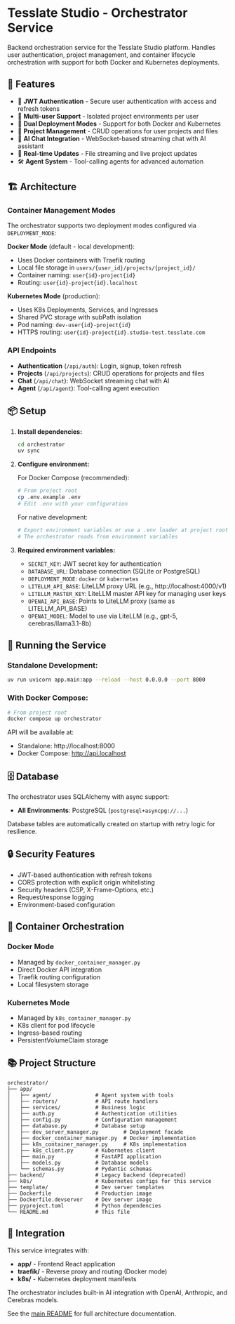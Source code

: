 # Tesslate Studio - Orchestrator Service

Backend orchestration service for the Tesslate Studio platform. Handles user authentication, project management, and container lifecycle orchestration with support for both Docker and Kubernetes deployments.

## 🚀 Features

- 🔐 **JWT Authentication** - Secure user authentication with access and refresh tokens
- 👥 **Multi-user Support** - Isolated project environments per user
- 🐳 **Dual Deployment Modes** - Support for both Docker and Kubernetes
- 📁 **Project Management** - CRUD operations for user projects and files
- 🤖 **AI Chat Integration** - WebSocket-based streaming chat with AI assistant
- 🔄 **Real-time Updates** - File streaming and live project updates
- 🛠️ **Agent System** - Tool-calling agents for advanced automation

## 🏗️ Architecture

### Container Management Modes

The orchestrator supports two deployment modes configured via `DEPLOYMENT_MODE`:

**Docker Mode** (default - local development):
- Uses Docker containers with Traefik routing
- Local file storage in `users/{user_id}/projects/{project_id}/`
- Container naming: `user{id}-project{id}`
- Routing: `user{id}-project{id}.localhost`

**Kubernetes Mode** (production):
- Uses K8s Deployments, Services, and Ingresses
- Shared PVC storage with subPath isolation
- Pod naming: `dev-user{id}-project{id}`
- HTTPS routing: `user{id}-project{id}.studio-test.tesslate.com`

### API Endpoints

- **Authentication** (`/api/auth`): Login, signup, token refresh
- **Projects** (`/api/projects`): CRUD operations for projects and files
- **Chat** (`/api/chat`): WebSocket streaming chat with AI
- **Agent** (`/api/agent`): Tool-calling agent execution

## 📦 Setup

1. **Install dependencies:**
   ```bash
   cd orchestrator
   uv sync
   ```

2. **Configure environment:**

   For Docker Compose (recommended):
   ```bash
   # From project root
   cp .env.example .env
   # Edit .env with your configuration
   ```

   For native development:
   ```bash
   # Export environment variables or use a .env loader at project root
   # The orchestrator reads from environment variables
   ```

3. **Required environment variables:**
   - `SECRET_KEY`: JWT secret key for authentication
   - `DATABASE_URL`: Database connection (SQLite or PostgreSQL)
   - `DEPLOYMENT_MODE`: `docker` or `kubernetes`
   - `LITELLM_API_BASE`: LiteLLM proxy URL (e.g., http://localhost:4000/v1)
   - `LITELLM_MASTER_KEY`: LiteLLM master API key for managing user keys
   - `OPENAI_API_BASE`: Points to LiteLLM proxy (same as LITELLM_API_BASE)
   - `OPENAI_MODEL`: Model to use via LiteLLM (e.g., gpt-5, cerebras/llama3.1-8b)

## 🏃 Running the Service

### Standalone Development:
```bash
uv run uvicorn app.main:app --reload --host 0.0.0.0 --port 8000
```

### With Docker Compose:
```bash
# From project root
docker compose up orchestrator
```

API will be available at:
- Standalone: http://localhost:8000
- Docker Compose: http://api.localhost

## 🗄️ Database

The orchestrator uses SQLAlchemy with async support:

- **All Environments**: PostgreSQL (`postgresql+asyncpg://...`)

Database tables are automatically created on startup with retry logic for resilience.

## 🔒 Security Features

- JWT-based authentication with refresh tokens
- CORS protection with explicit origin whitelisting
- Security headers (CSP, X-Frame-Options, etc.)
- Request/response logging
- Environment-based configuration

## 🐳 Container Orchestration

### Docker Mode
- Managed by `docker_container_manager.py`
- Direct Docker API integration
- Traefik routing configuration
- Local filesystem storage

### Kubernetes Mode
- Managed by `k8s_container_manager.py`
- K8s client for pod lifecycle
- Ingress-based routing
- PersistentVolumeClaim storage

## 📚 Project Structure

```
orchestrator/
├── app/
│   ├── agent/              # Agent system with tools
│   ├── routers/            # API route handlers
│   ├── services/           # Business logic
│   ├── auth.py             # Authentication utilities
│   ├── config.py           # Configuration management
│   ├── database.py         # Database setup
│   ├── dev_server_manager.py        # Deployment facade
│   ├── docker_container_manager.py  # Docker implementation
│   ├── k8s_container_manager.py     # K8s implementation
│   ├── k8s_client.py       # Kubernetes client
│   ├── main.py             # FastAPI application
│   ├── models.py           # Database models
│   └── schemas.py          # Pydantic schemas
├── backend/                # Legacy backend (deprecated)
├── k8s/                    # Kubernetes configs for this service
├── template/               # Dev server templates
├── Dockerfile              # Production image
├── Dockerfile.devserver    # Dev server image
├── pyproject.toml          # Python dependencies
└── README.md               # This file
```

## 🔗 Integration

This service integrates with:
- **app/** - Frontend React application
- **traefik/** - Reverse proxy and routing (Docker mode)
- **k8s/** - Kubernetes deployment manifests

The orchestrator includes built-in AI integration with OpenAI, Anthropic, and Cerebras models.

See the [main README](../README.md) for full architecture documentation.